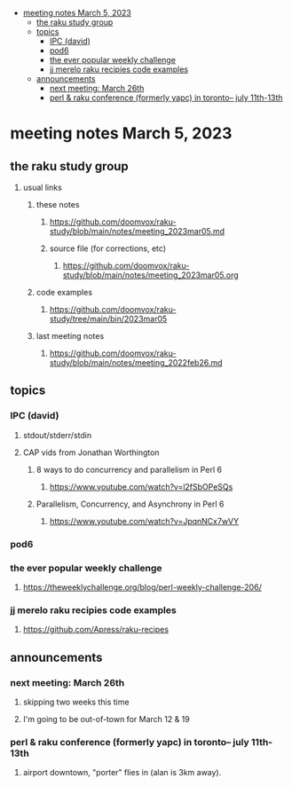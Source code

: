 - [meeting notes March 5, 2023](#orgd15f7e6)
  - [the raku study group](#org2dfef4d)
  - [topics](#org4c2ac82)
    - [IPC (david)](#org51bbb7d)
    - [pod6](#orgcfcd53d)
    - [the ever popular weekly challenge](#org08dabbf)
    - [jj merelo raku recipies code examples](#org53c8c54)
  - [announcements](#orga39bd0f)
    - [next meeting: March 26th](#orgfcb1a2a)
    - [perl & raku conference (formerly yapc) in toronto&#x2013; july 11th-13th](#org2c580bc)


<a id="orgd15f7e6"></a>

# meeting notes March 5, 2023


<a id="org2dfef4d"></a>

## the raku study group

1.  usual links

    1.  these notes
    
        1.  <https://github.com/doomvox/raku-study/blob/main/notes/meeting_2023mar05.md>
        
        2.  source file (for corrections, etc)
        
            1.  <https://github.com/doomvox/raku-study/blob/main/notes/meeting_2023mar05.org>
    
    2.  code examples
    
        1.  <https://github.com/doomvox/raku-study/tree/main/bin/2023mar05>
    
    3.  last meeting notes
    
        1.  <https://github.com/doomvox/raku-study/blob/main/notes/meeting_2022feb26.md>


<a id="org4c2ac82"></a>

## topics


<a id="org51bbb7d"></a>

### IPC (david)

1.  stdout/stderr/stdin

2.  CAP vids from Jonathan Worthington

    1.  8 ways to do concurrency and parallelism in Perl 6
    
        1.  <https://www.youtube.com/watch?v=l2fSbOPeSQs>
    
    2.  Parallelism, Concurrency, and Asynchrony in Perl 6
    
        1.  <https://www.youtube.com/watch?v=JpqnNCx7wVY>


<a id="orgcfcd53d"></a>

### pod6


<a id="org08dabbf"></a>

### the ever popular weekly challenge

1.  <https://theweeklychallenge.org/blog/perl-weekly-challenge-206/>


<a id="org53c8c54"></a>

### jj merelo raku recipies code examples

1.  <https://github.com/Apress/raku-recipes>


<a id="orga39bd0f"></a>

## announcements


<a id="orgfcb1a2a"></a>

### next meeting: March 26th

1.  skipping two weeks this time

2.  I'm going to be out-of-town for March 12 & 19


<a id="org2c580bc"></a>

### perl & raku conference (formerly yapc) in toronto&#x2013; july 11th-13th

1.  airport downtown, "porter" flies in (alan is 3km away).
